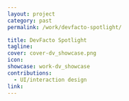 ```yaml
---
layout: project
category: past
permalink: /work/devfacto-spotlight/

title: DevFacto Spotlight
tagline:
cover: cover-dv_showcase.png
icon:
showcase: work-dv_showcase
contributions:
  - UI/interaction design
link:
---
```

